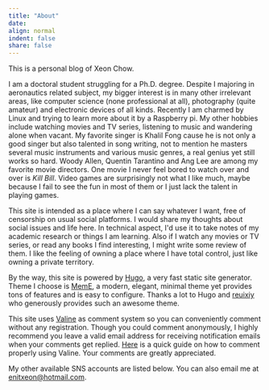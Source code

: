 ```yaml
---
title: "About"
date: 
align: normal
indent: false
share: false
---
```


This is a personal blog of Xeon Chow.

I am a doctoral student struggling for a Ph.D. degree. Despite I majoring in aeronautics related subject, my bigger interest is in many other irrelevant areas, like computer science (none professional at all), photography (quite amateur) and electronic devices of all kinds. Recently I am charmed by Linux and trying to learn more about it by a Raspberry pi. My other hobbies include watching movies and TV series, listening to music and wandering alone when vacant. My favorite singer is Khalil Fong cause he is not only a good singer but also talented in song writing, not to mention he masters several music instruments and various music genres, a real genius yet still works so hard. Woody Allen, Quentin Tarantino and Ang Lee are among my favorite movie directors. One movie I never feel bored to watch over and over is *Kill Bill*. Video games are surprisingly not what I like much, maybe because I fail to see the fun in most of them or I just lack the talent in playing games.

This site is intended as a place where I can say whatever I want, free of censorship on usual social platforms. I would share my thoughts about social issues and life here. In technical aspect, I'd use it to take notes of my academic research or things I am learning. Also if I watch any movies or TV series, or read any books I find interesting, I might write some review of them. I like the feeling of owning a place where I have total control, just like owning a private territory.

By the way, this site is powered by [Hugo](https://gohugo.io/), a very fast static site generator. Theme I choose is [MemE](https://github.com/reuixiy/hugo-theme-meme/), a modern, elegant, minimal theme yet provides tons of features and is easy to configure. Thanks a lot to Hugo and [reuixiy](https://github.com/reuixiy) who generously provides such an awesome theme.

This site uses [Valine](https://valine.js.org/) as comment system so you can conveniently comment without any registration. Though you could comment anonymously, I highly recommend you leave a valid email address for receiving notification emails when your comments get replied. [Here](https://enit.xyz/tech/valine-guide) is a quick guide on how to comment properly using Valine. Your comments are greatly appreciated. 

My other available SNS accounts are listed below. You can also email me at [enitxeon@hotmail.com](mailto:enitxeon@hotmail.com).